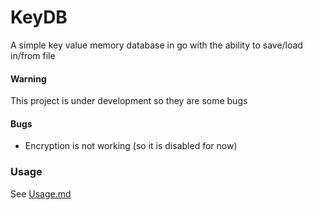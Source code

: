 # KeyDB

A simple key value memory database in go with the ability to save/load in/from file

#### Warning
This project is under development so they are some bugs

#### Bugs

- Encryption is not working (so it is disabled for now)

### Usage

See [Usage.md](./docs/Usage.md)
